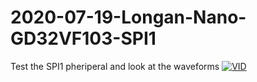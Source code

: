 # 2020-07-19-Longan-Nano-GD32VF103-SPI1
Test the SPI1 pheriperal and look at the waveforms
[![VID](http://img.youtube.com/vi/mqWheY-f4yQ/0.jpg)](http://www.youtube.com/watch?v=mqWheY-f4yQ "SPI1 Test")  
